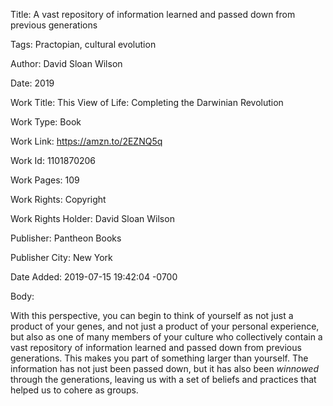 Title:  A vast repository of information learned and passed down from previous generations

Tags:   Practopian, cultural evolution

Author: David Sloan Wilson

Date:   2019

Work Title: This View of Life: Completing the Darwinian Revolution

Work Type: Book

Work Link: https://amzn.to/2EZNQ5q

Work Id: 1101870206

Work Pages: 109

Work Rights: Copyright

Work Rights Holder: David Sloan Wilson

Publisher: Pantheon Books

Publisher City: New York

Date Added: 2019-07-15 19:42:04 -0700

Body: 

With this perspective, you can begin to think of yourself as not just a product of your genes, and not just a product of your personal experience, but also as one of many members of your culture who collectively contain a vast repository of information learned and passed down from previous generations. This makes you part of something larger than yourself. The information has not just been passed down, but it has also been *winnowed* through the generations, leaving us with a set of beliefs and practices that helped us to cohere as groups. 

